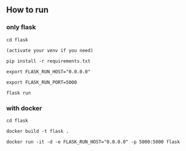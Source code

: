 ## How to run

### only flask
```
cd flask

(activate your venv if you need)

pip install -r requirements.txt

export FLASK_RUN_HOST="0.0.0.0"

export FLASK_RUN_PORT=5000

flask run
```

### with docker
```
cd flask

docker build -t flask .

docker run -it -d -e FLASK_RUN_HOST="0.0.0.0" -p 5000:5000 flask
```